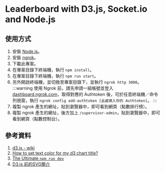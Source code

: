 # Leaderboard with D3.js, Socket.io and Node.js

## 使用方式

1. 安裝 [Node.js](https://nodejs.org/en)。
2. 安裝 [ngrok](https://ngrok.com/download)。
3. 下載此專案。
4. 在專案目錄下終端機，執行 `npm install`。
5. 在專案目錄下終端機，執行 `npm run start`。
6. 另外開啟終端機，並切換至專案目錄下，並執行 `ngrok http 3000`。
:::warning
使用 Ngrok 前，請先申請一組帳號並登入 [dashboard.ngrok.com](https://dashboard.ngrok.com/login)，取得對應的 Authtoken 後，可於任意終端機／命令列視窗，執行 `ngrok config add-authtoken [此處填入你的 Authtoken]`。
:::
7. 複製 ngrok 產生的網址，貼到瀏覽器中，即可看到網頁（點數排行榜）。
8. 複製 ngrok 產生的網址，後方加上 `/supervisor-admin`，貼到瀏覽器中，即可看到網頁（點數控制台）。

## 參考資料

1. [d3.js - wiki](https://github.com/d3/d3/wiki/TW-Home)
2. [How to set text color for my d3 chart title?](https://stackoverflow.com/questions/22523204/how-to-set-text-color-for-my-d3-chart-title)
3. [The Ultimate `npm run dev`](https://dev.to/lukeocodes/enny-stack-the-express-ngrok-and-nodemon-stack-23j)
4. [D3.js 前的SVG簡介](https://ithelp.ithome.com.tw/articles/10157403)
